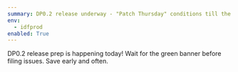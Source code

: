```yaml
---
summary: DP0.2 release underway - "Patch Thursday" conditions till the end of the day. 
env:
  - idfprod
enabled: True
---
```


DP0.2 release prep is happening today! 
Wait for the green banner before filing issues.
Save early and often.
